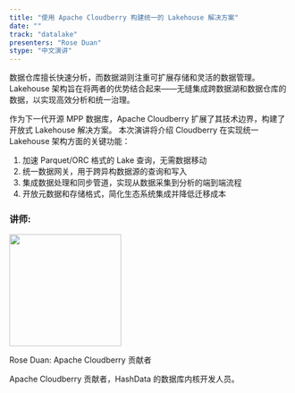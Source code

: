 ```yaml
---
title: "使用 Apache Cloudberry 构建统一的 Lakehouse 解决方案"
date: ""
track: "datalake"
presenters: "Rose Duan"
stype: "中文演讲"
---
```


数据仓库擅长快速分析，而数据湖则注重可扩展存储和灵活的数据管理。Lakehouse
架构旨在将两者的优势结合起来——无缝集成跨数据湖和数据仓库的数据，以实现高效分析和统一治理。

作为下一代开源 MPP 数据库，Apache Cloudberry 扩展了其技术边界，构建了开放式 Lakehouse 解决方案。
本次演讲将介绍 Cloudberry 在实现统一 Lakehouse 架构方面的关键功能：

1. 加速 Parquet/ORC 格式的 Lake 查询，无需数据移动
2. 统一数据网关，用于跨异构数据源的查询和写入
3. 集成数据处理和同步管道，实现从数据采集到分析的端到端流程
4. 开放元数据和存储格式，简化生态系统集成并降低迁移成本

### 讲师:

<img src="https://sessionize.com/image/5feb-400o400o1-ns3S5cNdoMFDN2jL1rrsNH.jpg" width="200" /><br/>

Rose Duan: Apache Cloudberry 贡献者

Apache Cloudberry 贡献者，HashData 的数据库内核开发人员。